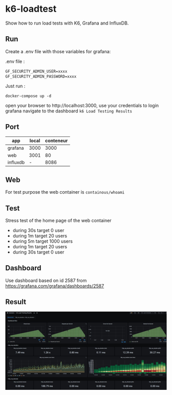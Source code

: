 # k6-loadtest

Show how to run load tests with K6, Grafana and InfluxDB.

## Run

Create a .env file with those variables for grafana:

.env file :

```
GF_SECURITY_ADMIN_USER=xxxx
GF_SECURITY_ADMIN_PASSWORD=xxxx
```

Just run :

```
docker-compose up -d
```

open your browser to http://localhost:3000, use your credentials to login grafana
navigate to the dashboard `k6 Load Testing Results`

## Port

| app | local | conteneur |
|-----|-------|-----------|
| grafana  | 3000 | 3000  |
| web  | 3001 | 80  |
| influxdb  | - | 8086  |

## Web

For test purpose the web container is `containous/whoami`

## Test

Stress test of the home page of the web container

- during 30s target 0 user
- during 1m target 20 users
- during 5m target 1000 users
- during 1m target 20 users
- during 30s target 0 user

## Dashboard

Use dashboard based on id 2587 from <https://grafana.com/grafana/dashboards/2587>

## Result

![Result](assets/capture.jpg)
